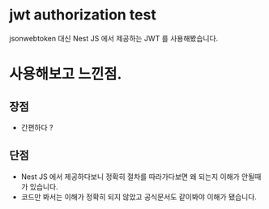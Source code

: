 # jwt authorization test

jsonwebtoken 대신 Nest JS 에서 제공하는 JWT 를 사용해봤습니다.

# 사용해보고 느낀점.

## 장점
- 간편하다 ?


## 단점
- Nest JS 에서 제공하다보니 정확히 절차를 따라가다보면 왜 되는지 이해가 안될때가 있습니다.
- 코드만 봐서는 이해가 정확히 되지 않았고 공식문서도 같이봐야 이해가 됐습니다. 
